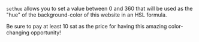 `sethue` allows you to set a value between 0 and 360 that will be used as the "hue" of the background-color of this website in an HSL formula.

Be sure to pay at least 10 sat as the price for having this amazing color-changing opportunity!
